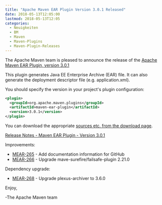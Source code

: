 ```yaml
---
title: "Apache Maven EAR Plugin Version 3.0.1 Released"
date: 2018-05-13T12:05:00
lastmod: 2018-05-13T12:05
categories:
  - Neuigkeiten
  - BM
  - Maven
  - Maven-Plugins
  - Maven-Plugin-Releases
---
```

The Apache Maven team is pleased to announce the release of the 
[Apache Maven EAR Plugin, version 3.0.1](https://maven.apache.org/plugins/maven-ear-plugin/)

This plugin generates Java EE Enterprise Archive (EAR) file. It can also
generate the deployment descriptor file (e.g. application.xml).

You should specify the version in your project's plugin configuration:

```xml
<plugin>
  <groupId>org.apache.maven.plugins</groupId>
  <artifactId>maven-ear-plugin</artifactId>
  <version>3.0.1</version>
</plugin>
```

You can download the appropriate [sources etc. from the download page](https://maven.apache.org/plugins/maven-ear-plugin/download.cgi).
 

<!-- more -->

[Release Notes - Maven EAR Plugin - Version 3.0.1](https://issues.apache.org/jira/secure/ReleaseNote.jspa?projectId=12317422&version=12342882)


Improvements:

 * [MEAR-265](https://issues.apache.org/jira/browse/MEAR-265) - Add documentation information for GitHub
 * [MEAR-266](https://issues.apache.org/jira/browse/MEAR-266) - Upgrade mave-surefire/failsafe-plugin 2.21.0

Dependency upgrade:

 * [MEAR-268](https://issues.apache.org/jira/browse/MEAR-268) - Upgrade plexus-archiver to 3.6.0

Enjoy,

-The Apache Maven team
